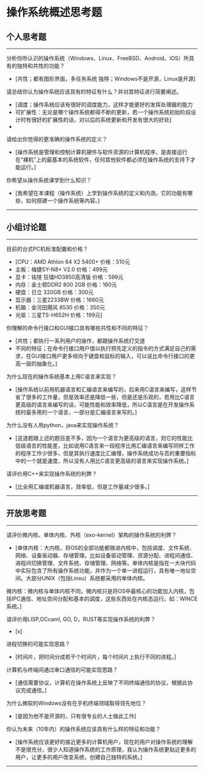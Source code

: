 # 操作系统概述思考题

## 个人思考题

---

分析你所认识的操作系统（Windows、Linux、FreeBSD、Android、iOS）所具有的独特和共性的功能？
- [共性；都有图形界面，多任务系统
  独特；Windows不是开源，Linux是开源]  
  
>  

请总结你认为操作系统应该具有的特征有什么？并对其特征进行简要阐述。
- [调度；操作系统应该有很好的调度能力，这样才能更好的发挥处理器的能力
- 可扩展性：无论是哪个操作系统都得不断的更新，若一个操作系统初始阶段设计时有很好的扩展性的话，对以后的系统更新和开发有很大的好处]  
- 
>   

请给出你觉得的更准确的操作系统的定义？
- [操作系统是管理和控制计算机硬件与软件资源的计算机程序，是直接运行在“裸机”上的最基本的系统软件，任何其他软件都必须在操作系统的支持下才能运行。]  

>   

你希望从操作系统课学到什么知识？
- [我希望在本课程（操作系统）上学到操作系统的定义和内涵，它的功能有哪些，如何搭建一个操作系统等内容。]  

>   

---

## 小组讨论题

---

目前的台式PC机标准配置和价格？
- [CPU：AMD Athlon 64 X2 5400+ 价格：510元 
- 主板：梅捷SY-N8+ V2.0 价格：499元 
- 显卡：铭瑄 狂镭HD3850高清版 价格：599元 
- 内存：金士顿DDR2 800 2GB 价格：160元 
- 硬盘：日立 320GB 价格：300元 
- 显示器：三星2233BW 价格：1660元 
- 机箱：金河田飓风 8530 价格：350元 
- 光驱：三星TS-H652H 价格：199元]  

> 

你理解的命令行接口和GUI接口具有哪些共性和不同的特征？
- [共性；都执行一系列用户的操作，都跟操作系统打交道
- 不同的特征；在命令行接口用户借以执行预先定义的指令的方式满足自己的需求，在GUI接口用户更多倾向于键盘和鼠标的输入，可以说比命令行接口的更高一层的抽象化。]  

> 

为什么现在的操作系统基本上用C语言来实现？
- [操作系统以前用机器语言和汇编语言来编写的，后来用C语言来编写，这样节省了很多的工作量，但是效率还是降低一些，但是还是乐观的，若用比C语言更高级的语言来编写的话，可能性能和效率降低，所以C语言是在开发操作系统时最多用的一个语言，一部分是汇编语言来写的。]  

>  

为什么没有人用python，java来实现操作系统？
- [这道题跟上述的题目差不多，因为一个语言为更高级的语言，则它的性能比低级语言的性能差，比如说用C语言来一段程序比用汇编语言来编写同样工作的程序工作少很多，但是其执行速度比汇编慢，操作系统成功与否的重要指标中的一个就是速度，所以没有人用比C语言更高级的语言来实现操作系统。]  

>  

请评价用C++来实现操作系统的利弊？
- [比全用汇编或机器语言，效率低，但是工作量减少很多。]  

>  

---

## 开放思考题

---

请评价微内核、单体内核、外核（exo-kernel）架构的操作系统的利弊？
- [单体内核：大内核，将OS的全部功能都做进内核中，包括调度、文件系统、网络、设备驱动器、存储管理。比如设备驱动管理、资源分配、进程间通信、进程间切换管理、文件系统、存储管理、网络等。单体内核是指在一大块代码中实际包含了所有操作系统功能，并作为一个单一进程运行，具有唯一地址空间。大部分UNIX（包括Linxu）系统都采用的单体内核。

微内核：微内核与单体内核不同，微内核只是将OS中最核心的功能加入内核，包括IPC通信、地址空间分配和基本的调度，这些东西处在内核态运行。如：WINCE系统。]  

>  

请评价用LISP,OCcaml, GO, D，RUST等实现操作系统的利弊？
- [x]  

>  

进程切换的可能实现思路？
- [时间片，把时间分成若干个时间片，每个时间片上执行不同的进程。]  

>  

计算机与终端间通过串口通信的可能实现思路？
- [通信需要协议，计算机在操作系统上反映了不同终端通信的协议，根据此协议完成通信。]  

>  

为什么微软的Windows没有在手机终端领域取得领先地位？
- [是因为他不是开源的，只有很专业的人士做此工作]  

>  

你认为未来（10年内）的操作系统应该具有什么样的特征和功能？
- [操作系统应该更好的接近更多的计算机用户，现在的用户对操作系统的理解不是很充分，很少人知道操作系统的工作原理，我认为操作系统更贴近更多的用户，让更多的用户改变系统，创建自己独特的系统。]  

>  

---
